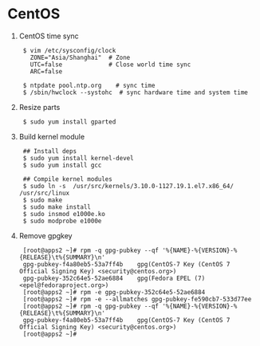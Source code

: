 CentOS
======

1. CentOS time sync

        $ vim /etc/sysconfig/clock
          ZONE="Asia/Shanghai"  # Zone
          UTC=false             # Close world time sync
          ARC=false

        $ ntpdate pool.ntp.org    # sync time
        $ /sbin/hwclock --systohc  # sync hardware time and system time

2. Resize parts

        $ sudo yum install gparted

3. Build kernel module

        ## Install deps
        $ sudo yum install kernel-devel
        $ sudo yum install gcc

        ## Compile kernel modules
        $ sudo ln -s  /usr/src/kernels/3.10.0-1127.19.1.el7.x86_64/ /usr/src/linux
        $ sudo make
        $ sudo make install
        $ sudo insmod e1000e.ko
        $ sudo modprobe e1000e

4. Remove gpgkey

        [root@apps2 ~]# rpm -q gpg-pubkey --qf '%{NAME}-%{VERSION}-%{RELEASE}\t%{SUMMARY}\n'
        gpg-pubkey-f4a80eb5-53a7ff4b    gpg(CentOS-7 Key (CentOS 7 Official Signing Key) <security@centos.org>)
        gpg-pubkey-352c64e5-52ae6884    gpg(Fedora EPEL (7) <epel@fedoraproject.org>)
        [root@apps2 ~]# rpm -e gpg-pubkey-352c64e5-52ae6884
        [root@apps2 ~]# rpm -e --allmatches gpg-pubkey-fe590cb7-533d77ee
        [root@apps2 ~]# rpm -q gpg-pubkey --qf '%{NAME}-%{VERSION}-%{RELEASE}\t%{SUMMARY}\n'
        gpg-pubkey-f4a80eb5-53a7ff4b    gpg(CentOS-7 Key (CentOS 7 Official Signing Key) <security@centos.org>)
        [root@apps2 ~]#
